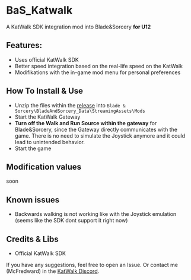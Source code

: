 # BaS_Katwalk
A KatWalk SDK integration mod into Blade&Sorcery **for U12**

## Features:


* Uses official KatWalk SDK
* Better speed integration based on the real-life speed on the KatWalk
* Modifikations with the in-game mod menu for personal preferences

## How To Install & Use

* Unzip the files within the [release](https://github.com/McFredward/BaS_Katwalk/releases/tag/init) into `Blade & Sorcery\BladeAndSorcery_Data\StreamingAssets\Mods`
* Start the KatWalk Gateway
* **Turn off the Walk and Run Source within the gateway** for Blade&Sorcery, since the Gateway directly communicates with the game. There is no need to simulate the Joystick anymore and it could lead to unintended behavior.
* Start the game

## Modification values

soon

## Known issues

* Backwards walking is not working like with the Joystick emulation (seems like the SDK dont support it right now)

## Credits & Libs

* Official KatWalk SDK

If you have any suggestions, feel free to open an Issue. Or contact me (McFredward) in the [KatWalk Discord](https://discord.gg/kat-vr-community-785305088465567824).

